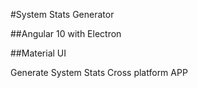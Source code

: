 #System Stats Generator

##Angular 10 with Electron

##Material UI

Generate System Stats Cross platform APP
